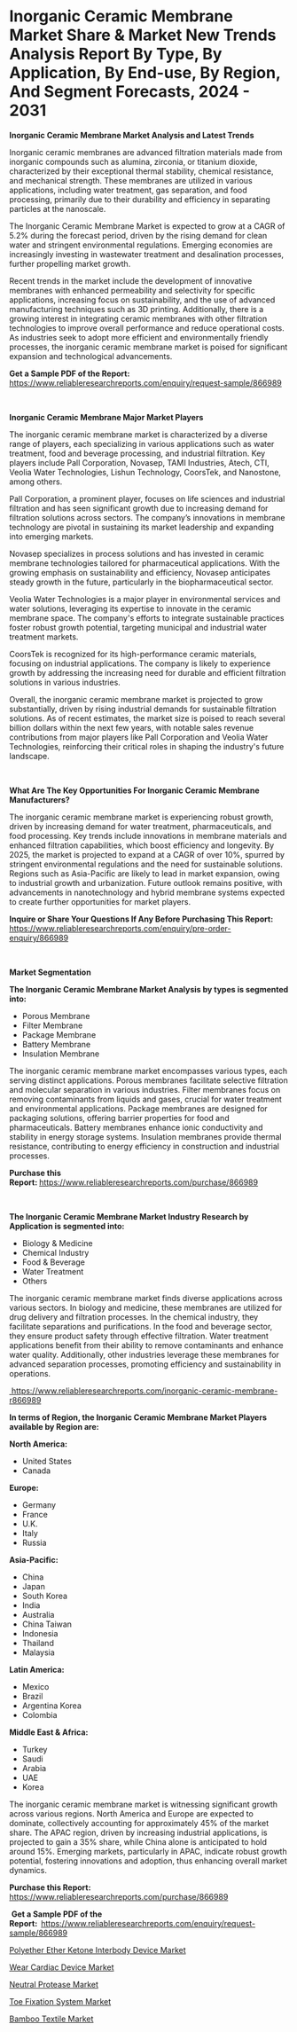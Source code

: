 <p><h1>Inorganic Ceramic Membrane Market Share & Market New Trends Analysis Report By Type, By Application, By End-use, By Region, And Segment Forecasts, 2024 - 2031</h1></p><p><strong>Inorganic Ceramic Membrane Market Analysis and Latest Trends</strong></p>
<p><p>Inorganic ceramic membranes are advanced filtration materials made from inorganic compounds such as alumina, zirconia, or titanium dioxide, characterized by their exceptional thermal stability, chemical resistance, and mechanical strength. These membranes are utilized in various applications, including water treatment, gas separation, and food processing, primarily due to their durability and efficiency in separating particles at the nanoscale.</p><p>The Inorganic Ceramic Membrane Market is expected to grow at a CAGR of 5.2% during the forecast period, driven by the rising demand for clean water and stringent environmental regulations. Emerging economies are increasingly investing in wastewater treatment and desalination processes, further propelling market growth. </p><p>Recent trends in the market include the development of innovative membranes with enhanced permeability and selectivity for specific applications, increasing focus on sustainability, and the use of advanced manufacturing techniques such as 3D printing. Additionally, there is a growing interest in integrating ceramic membranes with other filtration technologies to improve overall performance and reduce operational costs. As industries seek to adopt more efficient and environmentally friendly processes, the inorganic ceramic membrane market is poised for significant expansion and technological advancements.</p></p>
<p><strong>Get a Sample PDF of the Report:&nbsp;</strong> <a href="https://www.reliableresearchreports.com/enquiry/request-sample/866989?utm_campaign=34&utm_medium=2&utm_source=Github&utm_content=ia&utm_term=10112024&utm_id=inorganic-ceramic-membrane">https://www.reliableresearchreports.com/enquiry/request-sample/866989</a></p>
<p>&nbsp;</p>
<p><strong>Inorganic Ceramic Membrane Major Market Players</strong></p>
<p><p>The inorganic ceramic membrane market is characterized by a diverse range of players, each specializing in various applications such as water treatment, food and beverage processing, and industrial filtration. Key players include Pall Corporation, Novasep, TAMI Industries, Atech, CTI, Veolia Water Technologies, Lishun Technology, CoorsTek, and Nanostone, among others.</p><p>Pall Corporation, a prominent player, focuses on life sciences and industrial filtration and has seen significant growth due to increasing demand for filtration solutions across sectors. The company’s innovations in membrane technology are pivotal in sustaining its market leadership and expanding into emerging markets.</p><p>Novasep specializes in process solutions and has invested in ceramic membrane technologies tailored for pharmaceutical applications. With the growing emphasis on sustainability and efficiency, Novasep anticipates steady growth in the future, particularly in the biopharmaceutical sector.</p><p>Veolia Water Technologies is a major player in environmental services and water solutions, leveraging its expertise to innovate in the ceramic membrane space. The company's efforts to integrate sustainable practices foster robust growth potential, targeting municipal and industrial water treatment markets.</p><p>CoorsTek is recognized for its high-performance ceramic materials, focusing on industrial applications. The company is likely to experience growth by addressing the increasing need for durable and efficient filtration solutions in various industries.</p><p>Overall, the inorganic ceramic membrane market is projected to grow substantially, driven by rising industrial demands for sustainable filtration solutions. As of recent estimates, the market size is poised to reach several billion dollars within the next few years, with notable sales revenue contributions from major players like Pall Corporation and Veolia Water Technologies, reinforcing their critical roles in shaping the industry's future landscape.</p></p>
<p>&nbsp;</p>
<p><strong>What Are The Key Opportunities For Inorganic Ceramic Membrane Manufacturers?</strong></p>
<p><p>The inorganic ceramic membrane market is experiencing robust growth, driven by increasing demand for water treatment, pharmaceuticals, and food processing. Key trends include innovations in membrane materials and enhanced filtration capabilities, which boost efficiency and longevity. By 2025, the market is projected to expand at a CAGR of over 10%, spurred by stringent environmental regulations and the need for sustainable solutions. Regions such as Asia-Pacific are likely to lead in market expansion, owing to industrial growth and urbanization. Future outlook remains positive, with advancements in nanotechnology and hybrid membrane systems expected to create further opportunities for market players.</p></p>
<p><strong>Inquire or Share Your Questions If Any Before Purchasing This Report:</strong> <a href="https://www.reliableresearchreports.com/enquiry/pre-order-enquiry/866989?utm_campaign=34&utm_medium=2&utm_source=Github&utm_content=ia&utm_term=10112024&utm_id=inorganic-ceramic-membrane">https://www.reliableresearchreports.com/enquiry/pre-order-enquiry/866989</a></p>
<p>&nbsp;</p>
<p><strong>Market Segmentation</strong></p>
<p><strong>The Inorganic Ceramic Membrane Market Analysis by types is segmented into:</strong></p>
<p><ul><li>Porous Membrane</li><li>Filter Membrane</li><li>Package Membrane</li><li>Battery Membrane</li><li>Insulation Membrane</li></ul></p>
<p><p>The inorganic ceramic membrane market encompasses various types, each serving distinct applications. Porous membranes facilitate selective filtration and molecular separation in various industries. Filter membranes focus on removing contaminants from liquids and gases, crucial for water treatment and environmental applications. Package membranes are designed for packaging solutions, offering barrier properties for food and pharmaceuticals. Battery membranes enhance ionic conductivity and stability in energy storage systems. Insulation membranes provide thermal resistance, contributing to energy efficiency in construction and industrial processes.</p></p>
<p><strong>Purchase this Report:&nbsp;</strong><a href="https://www.reliableresearchreports.com/purchase/866989?utm_campaign=34&utm_medium=2&utm_source=Github&utm_content=ia&utm_term=10112024&utm_id=inorganic-ceramic-membrane">https://www.reliableresearchreports.com/purchase/866989</a></p>
<p>&nbsp;</p>
<p><strong>The Inorganic Ceramic Membrane Market Industry Research by Application is segmented into:</strong></p>
<p><ul><li>Biology & Medicine</li><li>Chemical Industry</li><li>Food & Beverage</li><li>Water Treatment</li><li>Others</li></ul></p>
<p><p>The inorganic ceramic membrane market finds diverse applications across various sectors. In biology and medicine, these membranes are utilized for drug delivery and filtration processes. In the chemical industry, they facilitate separations and purifications. In the food and beverage sector, they ensure product safety through effective filtration. Water treatment applications benefit from their ability to remove contaminants and enhance water quality. Additionally, other industries leverage these membranes for advanced separation processes, promoting efficiency and sustainability in operations.</p></p>
<p><a href="https://www.reliableresearchreports.com/inorganic-ceramic-membrane-r866989?utm_campaign=34&utm_medium=2&utm_source=Github&utm_content=ia&utm_term=10112024&utm_id=inorganic-ceramic-membrane">&nbsp;https://www.reliableresearchreports.com/inorganic-ceramic-membrane-r866989</a></p>
<p><strong>In terms of Region, the Inorganic Ceramic Membrane Market Players available by Region are:</strong></p>
<p>
    <p> <strong> North America: </strong>
        <ul>
            <li>United States</li>
            <li>Canada</li>
        </ul>
        </p> 
    <p> <strong> Europe: </strong>
        <ul>
            <li>Germany</li>
            <li>France</li>
            <li>U.K.</li>
            <li>Italy</li>
            <li>Russia</li>
        </ul>
        </p> 
    <p> <strong> Asia-Pacific: </strong>
        <ul>
            <li>China</li>
            <li>Japan</li>
            <li>South Korea</li>
            <li>India</li>
            <li>Australia</li>
            <li>China Taiwan</li>
            <li>Indonesia</li>
            <li>Thailand</li>
            <li>Malaysia</li>
        </ul>
        </p> 
    <p> <strong> Latin America: </strong>
        <ul>
            <li>Mexico</li>
            <li>Brazil</li>
            <li>Argentina Korea</li>
            <li>Colombia</li>
        </ul>
        </p> 
    <p> <strong> Middle East & Africa: </strong>
        <ul>
            <li>Turkey</li>
            <li>Saudi</li>
            <li>Arabia</li>
            <li>UAE</li>
            <li>Korea</li>
        </ul>
    </p>
    </p>
<p><p>The inorganic ceramic membrane market is witnessing significant growth across various regions. North America and Europe are expected to dominate, collectively accounting for approximately 45% of the market share. The APAC region, driven by increasing industrial applications, is projected to gain a 35% share, while China alone is anticipated to hold around 15%. Emerging markets, particularly in APAC, indicate robust growth potential, fostering innovations and adoption, thus enhancing overall market dynamics.</p></p>
<p><strong>Purchase this Report: </strong><a href="https://www.reliableresearchreports.com/purchase/866989?utm_campaign=34&utm_medium=2&utm_source=Github&utm_content=ia&utm_term=10112024&utm_id=inorganic-ceramic-membrane">https://www.reliableresearchreports.com/purchase/866989</a></p>
<p>&nbsp;<strong>Get a Sample PDF of the Report:&nbsp;&nbsp;</strong><a href="https://www.reliableresearchreports.com/enquiry/request-sample/866989?utm_campaign=34&utm_medium=2&utm_source=Github&utm_content=ia&utm_term=10112024&utm_id=inorganic-ceramic-membrane">https://www.reliableresearchreports.com/enquiry/request-sample/866989</a></p>
<p><strong></strong></p>
<p><p><a href="https://issuu.com/reportprime-2/docs/polyether-ether-ketone-interbody-de_0dbd5d191d9de6?utm_campaign=34&utm_medium=2&utm_source=Github&utm_content=ia&utm_term=10112024&utm_id=inorganic-ceramic-membrane">Polyether Ether Ketone Interbody Device Market</a></p><p><a href="https://www.linkedin.com/pulse/decoding-wear-cardiac-device-market-signals-growth-algorithms-ara7e?utm_campaign=34&utm_medium=2&utm_source=Github&utm_content=ia&utm_term=10112024&utm_id=inorganic-ceramic-membrane">Wear Cardiac Device Market</a></p><p><a href="https://github.com/fannklhimesu/Market-Research-Report-List-1/blob/main/neutral-protease-market.md?utm_campaign=34&utm_medium=2&utm_source=Github&utm_content=ia&utm_term=10112024&utm_id=inorganic-ceramic-membrane">Neutral Protease Market</a></p><p><a href="https://issuu.com/reportprime-2/docs/toe-fixation-system-market-size-203_c5b350b6678601?utm_campaign=34&utm_medium=2&utm_source=Github&utm_content=ia&utm_term=10112024&utm_id=inorganic-ceramic-membrane">Toe Fixation System Market</a></p><p><a href="https://github.com/avilarotedlowkog/Market-Research-Report-List-1/blob/main/bamboo-textile-market.md?utm_campaign=34&utm_medium=2&utm_source=Github&utm_content=ia&utm_term=10112024&utm_id=inorganic-ceramic-membrane">Bamboo Textile Market</a></p></p>
